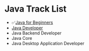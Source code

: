 # Java Track List
- ✅[Java for Beginners](./Java%20for%20Beginners/)
- [Java Developer](./Java%20Developer/)
- Java Backend Developer
- Java Core
- Java Desktop Application Developer
